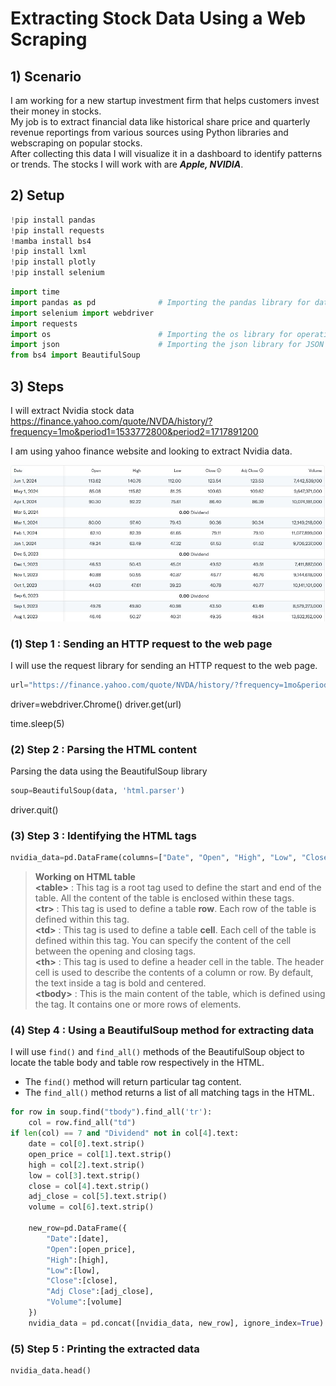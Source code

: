 # Extracting Stock Data Using a Web Scraping
## 1) Scenario
I am working for a new startup investment firm that helps customers invest their money in stocks.  
My job is to extract financial data like historical share price and quarterly revenue reportings from various sources using Python libraries and webscraping on popular stocks.  
After collecting this data I will visualize it in a dashboard to identify patterns or trends. The stocks I will work with are ***Apple, NVIDIA***.

## 2) Setup

```python
!pip install pandas
!pip install requests
!mamba install bs4
!pip install lxml
!pip install plotly
!pip install selenium
```
```python
import time
import pandas as pd              # Importing the pandas library for data manipulation
import selenium import webdriver
import requests
import os                        # Importing the os library for operating system interactions
import json                      # Importing the json library for JSON file handling
from bs4 import BeautifulSoup
```

## 3) Steps
I will extract Nvidia stock data https://finance.yahoo.com/quote/NVDA/history/?frequency=1mo&period1=1533772800&period2=1717891200   

I am using yahoo finance website and looking to extract Nvidia data.  

![table1](https://github.com/Atikers/Images/blob/main/Project%20%234%20-%20image(1).jpg)  

### (1) Step 1 : Sending an HTTP request to the web page
I will use the request library for sending an HTTP request to the web page.  
```python
url="https://finance.yahoo.com/quote/NVDA/history/?frequency=1mo&period1=1533772800&period2=1717891200"
```
driver=webdriver.Chrome()
driver.get(url)

time.sleep(5)

### (2) Step 2 : Parsing the HTML content

Parsing the data using the BeautifulSoup library
```python
soup=BeautifulSoup(data, 'html.parser')
```
driver.quit()

### (3) Step 3 : Identifying the HTML tags

```python
nvidia_data=pd.DataFrame(columns=["Date", "Open", "High", "Low", "Close", "Volume"])
```
>**Working on HTML table**    
>**&lt;table&gt;** : This tag is a root tag used to define the start and end of the table. All the content of the table is enclosed within these tags.    
>**&lt;tr&gt;** : This tag is used to define a table **row**. Each row of the table is defined within this tag.    
>**&lt;td&gt;** : This tag is used to define a table **cell**. Each cell of the table is defined within this tag. You can specify the content of the cell between the opening and closing tags.    
>**&lt;th&gt;** : This tag is used to define a header cell in the table. The header cell is used to describe the contents of a column or row. By default, the text inside a tag is bold and centered.    
>**&lt;tbody&gt;** : This is the main content of the table, which is defined using the tag. It contains one or more rows of elements.    

### (4) Step 4 : Using a BeautifulSoup method for extracting data
I will use `find()` and `find_all()` methods of the BeautifulSoup object to locate the table body and table row respectively in the HTML.
* The `find()` method will return particular tag content.
* The `find_all()` method returns a list of all matching tags in the HTML.
```python
for row in soup.find("tbody").find_all('tr'):
    col = row.find_all("td")
if len(col) == 7 and "Dividend" not in col[4].text:
    date = col[0].text.strip()
    open_price = col[1].text.strip()
    high = col[2].text.strip()
    low = col[3].text.strip()
    close = col[4].text.strip()
    adj_close = col[5].text.strip()
    volume = col[6].text.strip()

    new_row=pd.DataFrame({
        "Date":[date],
        "Open":[open_price],
        "High":[high],
        "Low":[low],
        "Close":[close],
        "Adj Close":[adj_close],
        "Volume":[volume]
    })
    nvidia_data = pd.concat([nvidia_data, new_row], ignore_index=True)
```
### (5) Step 5 : Printing the extracted data
```python
nvidia_data.head()
```
